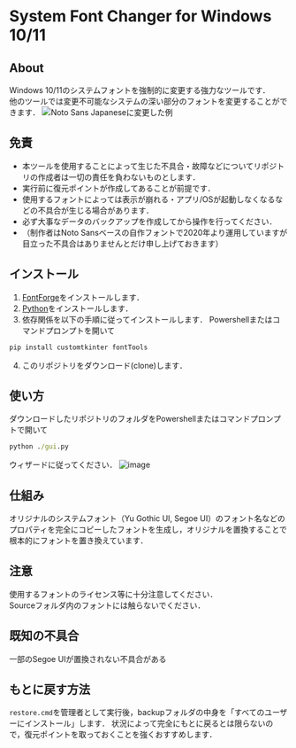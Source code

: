 # System Font Changer for Windows 10/11
## About
Windows 10/11のシステムフォントを強制的に変更する強力なツールです．  
他のツールでは変更不可能なシステムの深い部分のフォントを変更することができます．
![Noto Sans Japaneseに変更した例](https://github.com/hirobon1690/System-Font-Changer-for-Windows10-11/assets/58695125/6d1b0c0c-b1e5-4583-a868-89dc772aecb2)


## 免責
- 本ツールを使用することによって生じた不具合・故障などについてリポジトリの作成者は一切の責任を負わないものとします．
- 実行前に復元ポイントが作成してあることが前提です．  
- 使用するフォントによっては表示が崩れる・アプリ/OSが起動しなくなるなどの不具合が生じる場合があります．  
- 必ず大事なデータのバックアップを作成してから操作を行ってください．
- （制作者はNoto Sansベースの自作フォントで2020年より運用していますが目立った不具合はありませんとだけ申し上げておきます）

## インストール
1. [FontForge](https://fontforge.org/en-US/)をインストールします．
2. [Python](https://www.python.org/)をインストールします．
3. 依存関係を以下の手順に従ってインストールします．
Powershellまたはコマンドプロンプトを開いて
```cmd
pip install customtkinter fontTools
```
4. このリポジトリをダウンロード(clone)します．

## 使い方
ダウンロードしたリポジトリのフォルダをPowershellまたはコマンドプロンプトで開いて
```cmd
python ./gui.py
```
ウィザードに従ってください．
![image](https://github.com/hirobon1690/System-Font-Changer-for-Windows10-11/assets/58695125/cbe34af7-1cc8-474b-a873-4663e8cf599f)


## 仕組み
オリジナルのシステムフォント（Yu Gothic UI, Segoe UI）のフォント名などのプロパティを完全にコピーしたフォントを生成し，オリジナルを置換することで根本的にフォントを置き換えています．

## 注意
使用するフォントのライセンス等に十分注意してください．  
Sourceフォルダ内のフォントには触らないでください．

## 既知の不具合
一部のSegoe UIが置換されない不具合がある

## もとに戻す方法
`restore.cmd`を管理者として実行後，backupフォルダの中身を「すべてのユーザーにインストール」します．
状況によって完全にもとに戻るとは限らないので，復元ポイントを取っておくことを強くおすすめします．